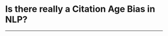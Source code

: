 # Is there really a Citation Age Bias in NLP?

----------------------------------------------------------------------------------------------------
